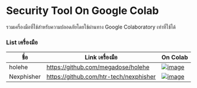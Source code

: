 # Security Tool  On Google Colab
รวมเครื่องมือที่ใช้สำหรับความปลอดภัยโดยใช้ผ่านทาง Google Colaboratory เท่าที่ใช้ได้


### List เครื่องมือ
| ชื่อ | Link เครื่องมือ                            | On Colab |
|  - |  -------------------------------------- |   ----   |
| holehe |  https://github.com/megadose/holehe | [![image](https://colab.research.google.com/assets/colab-badge.svg)](https://colab.research.google.com/github/BoszGTec/STOGC/blob/main/Ab-Email/Holehe.ipynb) |
| Nexphisher |  https://github.com/htr-tech/nexphisher | [![image](https://colab.research.google.com/assets/colab-badge.svg)](https://colab.research.google.com/github/BoszGTec/STOGC/blob/main/Ab-Web/Nexphisher.ipynb) |
